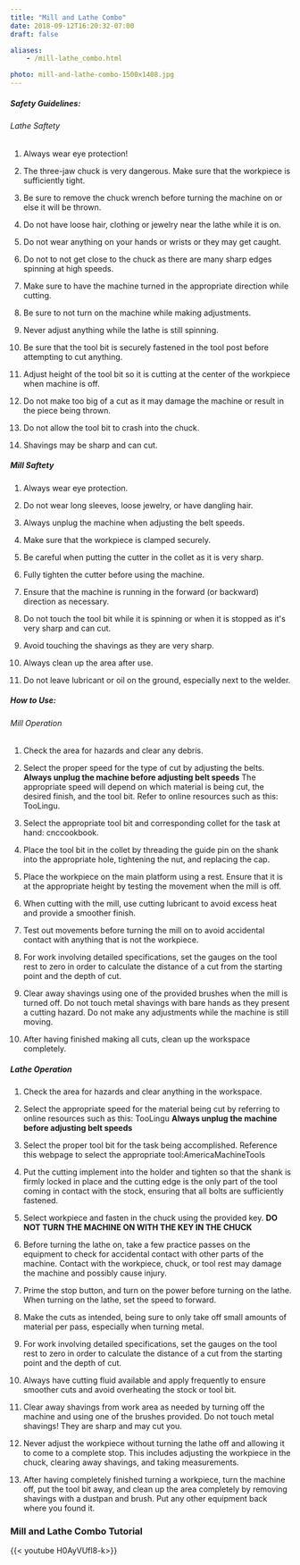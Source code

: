 ```yaml
---
title: "Mill and Lathe Combo"
date: 2018-09-12T16:20:32-07:00
draft: false

aliases:
    - /mill-lathe_combo.html

photo: mill-and-lathe-combo-1500x1408.jpg
---
```


##### Safety Guidelines:
###### Lathe Saftety
1. Always wear eye protection!

2. The three-jaw chuck is very dangerous. Make sure that the workpiece is sufficiently tight. 

3. Be sure to remove the chuck wrench before turning the machine on or else it will be thrown.

4. Do not have loose hair, clothing or jewelry near the lathe while it is on.

5. Do not wear anything on your hands or wrists or they may get caught.

6. Do not to not get close to the chuck as there are many sharp edges spinning at high speeds.

7. Make sure to have the machine turned in the appropriate direction while cutting.

8. Be sure to not turn on the machine while making adjustments.

9. Never adjust anything while the lathe is still spinning.

10. Be sure that the tool bit is securely fastened in the tool post before attempting to cut anything. 

11. Adjust height of the tool bit so it is cutting at the center of the workpiece when machine is off.

12. Do not make too big of a cut as it may damage the machine or result in the piece being thrown.

13. Do not allow the tool bit to crash into the chuck.

14. Shavings may be sharp and can cut.

##### Mill Saftety
1. Always wear eye protection.

2. Do not wear long sleeves, loose jewelry, or have dangling hair.

3. Always unplug the machine when adjusting the belt speeds.

4. Make sure that the workpiece is clamped securely.

5. Be careful when putting the cutter in the collet as it is very sharp.

6. Fully tighten the cutter before using the machine.

7. Ensure that the machine is running in the forward (or backward) direction as necessary.

8. Do not touch the tool bit while it is spinning or when it is stopped as it's very sharp and can cut.

9. Avoid touching the shavings as they are very sharp.

10. Always clean up the area after use.

11. Do not leave lubricant or oil on the ground, especially next to the welder.

##### How to Use:
###### Mill Operation
1. Check the area for hazards and clear any debris. 

2. Select the proper speed for the type of cut by adjusting the belts. **Always unplug the machine before adjusting     belt speeds** The appropriate speed will depend on which material is being cut, the desired finish, and the tool     bit. Refer to online resources such as this: TooLingu.

3. Select the appropriate tool bit and corresponding collet for the task at hand: cnccookbook.

4. Place the tool bit in the collet by threading the guide pin on the shank into the appropriate hole, tightening the nut, and replacing the cap.

5. Place the workpiece on the main platform using a rest. Ensure that it is at the appropriate height by testing the movement when the mill is off. 

6. When cutting with the mill, use cutting lubricant to avoid excess heat and provide a smoother finish. 

7. Test out movements before turning the mill on to avoid accidental contact with anything that is not the workpiece. 

8. For work involving detailed specifications, set the gauges on the tool rest to zero in order to calculate the distance of a cut from the starting point and the depth of cut. 

9. Clear away shavings using one of the provided brushes when the mill is turned off. Do not touch metal shavings with bare hands as they present a cutting hazard. Do not make any adjustments while the machine is still moving. 

10. After having finished making all cuts, clean up the workspace completely.

##### Lathe Operation
1. Check the area for hazards and clear anything in the workspace. 

2. Select the appropriate speed for the material being cut by referring to online resources such as this: TooLingu      **Always unplug the machine before adjusting belt speeds** 

3. Select the proper tool bit for the task being accomplished. Reference this webpage to select the appropriate tool:AmericaMachineTools 

4. Put the cutting implement into the holder and tighten so that the shank is firmly locked in place and the cutting    edge is the only part of the tool coming in contact with the stock, ensuring that all bolts are sufficiently         fastened.

5. Select workpiece and fasten in the chuck using the provided key. **DO NOT TURN THE MACHINE ON WITH THE KEY IN THE CHUCK**

6. Before turning the lathe on, take a few practice passes on the equipment to check for accidental contact with        other parts of the machine. Contact with the workpiece, chuck, or tool rest may damage the machine and possibly      cause injury. 

7. Prime the stop button, and turn on the power before turning on the lathe. When turning on the lathe, set the speed to forward.

8. Make the cuts as intended, being sure to only take off small amounts of material per pass, especially when turning metal. 

9. For work involving detailed specifications, set the gauges on the tool rest to zero in order to calculate the distance of a cut from the starting point and the depth of cut. 

10. Always have cutting fluid available and apply frequently to ensure smoother cuts and avoid overheating the stock or tool bit.

11. Clear away shavings from work area as needed by turning off the machine and using one of the brushes provided. Do not touch metal shavings! They are sharp and may cut you.

12. Never adjust the workpiece without turning the lathe off and allowing it to come to a complete stop. This includes adjusting the workpiece in the chuck, clearing away shavings, and taking measurements.

13. After having completely finished turning a workpiece, turn the machine off, 
put the tool bit away, and clean up the area completely by removing shavings with a dustpan and brush. Put any other equipment back where you found it.

### Mill and Lathe Combo Tutorial
{{< youtube H0AyVUfl8-k>}}